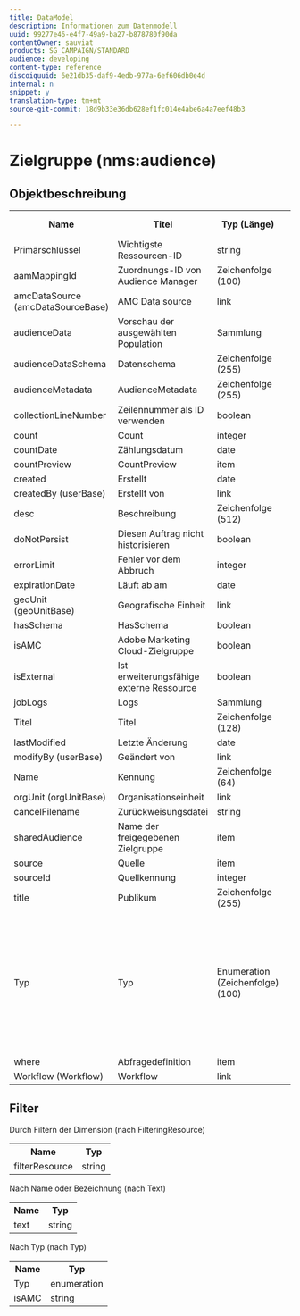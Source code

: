 ```yaml
---
title: DataModel
description: Informationen zum Datenmodell
uuid: 99277e46-e4f7-49a9-ba27-b878780f90da
contentOwner: sauviat
products: SG_CAMPAIGN/STANDARD
audience: developing
content-type: reference
discoiquuid: 6e21db35-daf9-4edb-977a-6ef606db0e4d
internal: n
snippet: y
translation-type: tm+mt
source-git-commit: 18d9b33e36db628ef1fc014e4abe6a4a7eef48b3

---
```



# Zielgruppe (nms:audience)

## Objektbeschreibung

<table>
               <tr>
                  <th>Name</th>
                  <th>Titel</th>
                  <th>Typ (Länge)</th>
                  <th>Enumeration-Werte</th>
               </tr>
               <tr>
                  <td>Primärschlüssel</td>
                  <td>Wichtigste Ressourcen-ID</td>
                  <td>string </td>
                  <td> </td>
               </tr>
               <tr>
                  <td>aamMappingId</td>
                  <td>Zuordnungs-ID von Audience Manager</td>
                  <td>Zeichenfolge (100)</td>
                  <td> </td>
               </tr>
               <tr>
                  <td>amcDataSource (amcDataSourceBase)</td>
                  <td>AMC Data source</td>
                  <td>link </td>
                  <td> </td>
               </tr>
               <tr>
                  <td>audienceData</td>
                  <td>Vorschau der ausgewählten Population</td>
                  <td>Sammlung </td>
                  <td> </td>
               </tr>
               <tr>
                  <td>audienceDataSchema</td>
                  <td>Datenschema</td>
                  <td>Zeichenfolge (255)</td>
                  <td> </td>
               </tr>
               <tr>
                  <td>audienceMetadata</td>
                  <td>AudienceMetadata</td>
                  <td>Zeichenfolge (255)</td>
                  <td> </td>
               </tr>
               <tr>
                  <td>collectionLineNumber</td>
                  <td>Zeilennummer als ID verwenden</td>
                  <td>boolean </td>
                  <td> </td>
               </tr>
               <tr>
                  <td>count</td>
                  <td>Count</td>
                  <td>integer </td>
                  <td> </td>
               </tr>
               <tr>
                  <td>countDate</td>
                  <td>Zählungsdatum</td>
                  <td>date </td>
                  <td> </td>
               </tr>
               <tr>
                  <td>countPreview</td>
                  <td>CountPreview</td>
                  <td>item </td>
                  <td> </td>
               </tr>
               <tr>
                  <td>created</td>
                  <td>Erstellt</td>
                  <td>date </td>
                  <td> </td>
               </tr>
               <tr>
                  <td>createdBy (userBase)</td>
                  <td>Erstellt von</td>
                  <td>link </td>
                  <td> </td>
               </tr>
               <tr>
                  <td>desc</td>
                  <td>Beschreibung</td>
                  <td>Zeichenfolge (512)</td>
                  <td> </td>
               </tr>
               <tr>
                  <td>doNotPersist</td>
                  <td>Diesen Auftrag nicht historisieren</td>
                  <td>boolean </td>
                  <td> </td>
               </tr>
               <tr>
                  <td>errorLimit</td>
                  <td>Fehler vor dem Abbruch</td>
                  <td>integer </td>
                  <td> </td>
               </tr>
               <tr>
                  <td>expirationDate</td>
                  <td>Läuft ab am</td>
                  <td>date </td>
                  <td> </td>
               </tr>
               <tr>
                  <td>geoUnit (geoUnitBase)</td>
                  <td>Geografische Einheit</td>
                  <td>link </td>
                  <td> </td>
               </tr>
               <tr>
                  <td>hasSchema</td>
                  <td>HasSchema</td>
                  <td>boolean </td>
                  <td> </td>
               </tr>
               <tr>
                  <td>isAMC</td>
                  <td>Adobe Marketing Cloud-Zielgruppe</td>
                  <td>boolean </td>
                  <td> </td>
               </tr>
               <tr>
                  <td>isExternal</td>
                  <td>Ist erweiterungsfähige externe Ressource</td>
                  <td>boolean </td>
                  <td> </td>
               </tr>
               <tr>
                  <td>jobLogs</td>
                  <td>Logs</td>
                  <td>Sammlung </td>
                  <td> </td>
               </tr>
               <tr>
                  <td>Titel</td>
                  <td>Titel</td>
                  <td>Zeichenfolge (128)</td>
                  <td> </td>
               </tr>
               <tr>
                  <td>lastModified</td>
                  <td>Letzte Änderung</td>
                  <td>date </td>
                  <td> </td>
               </tr>
               <tr>
                  <td>modifyBy (userBase)</td>
                  <td>Geändert von</td>
                  <td>link </td>
                  <td> </td>
               </tr>
               <tr>
                  <td>Name</td>
                  <td>Kennung</td>
                  <td>Zeichenfolge (64)</td>
                  <td> </td>
               </tr>
               <tr>
                  <td>orgUnit (orgUnitBase)</td>
                  <td>Organisationseinheit</td>
                  <td>link </td>
                  <td> </td>
               </tr>
               <tr>
                  <td>cancelFilename</td>
                  <td>Zurückweisungsdatei</td>
                  <td>string </td>
                  <td> </td>
               </tr>
               <tr>
                  <td>sharedAudience</td>
                  <td>Name der freigegebenen Zielgruppe</td>
                  <td>item </td>
                  <td> </td>
               </tr>
               <tr>
                  <td>source</td>
                  <td>Quelle</td>
                  <td>item </td>
                  <td> </td>
               </tr>
               <tr>
                  <td>sourceId</td>
                  <td>Quellkennung</td>
                  <td>integer </td>
                  <td> </td>
               </tr>
               <tr>
                  <td>title</td>
                  <td>Publikum</td>
                  <td>Zeichenfolge (255)</td>
                  <td> </td>
               </tr>
               <tr>
                  <td>Typ</td>
                  <td>Typ</td>
                  <td>Enumeration (Zeichenfolge) (100)</td>
                  <td>
                     <ul>
                        <li>Abfrage - Abfrage</li>
                        <li>Liste - Liste - Liste</li>
                        <li>Datei - Datei - Datei</li>
                        <li>UNGÜLTIGER WERT - __Invalid_value__ - __Invalid_value__</li>
                     </ul>
                  </td>
               </tr>
               <tr>
                  <td>where</td>
                  <td>Abfragedefinition</td>
                  <td>item </td>
                  <td> </td>
               </tr>
               <tr>
                  <td>Workflow (Workflow)</td>
                  <td>Workflow</td>
                  <td>link </td>
                  <td> </td>
               </tr>
            </table>

## Filter

Durch Filtern der Dimension (nach FilteringResource)

<table>
    <tr>
    <th>Name</th>
    <th>Typ</th>
    </tr>
    <tr>
    <td>filterResource</td>
    <td>string</td>
    </tr>
</table>

Nach Name oder Bezeichnung (nach Text)

<table>
    <tr>
    <th>Name</th>
    <th>Typ</th>
    </tr>
    <tr>
    <td>text</td>
    <td>string</td>
    </tr>
</table>

Nach Typ (nach Typ)

<table>
    <tr>
    <th>Name</th>
    <th>Typ</th>
    </tr>
    <tr>
    <td>Typ</td>
    <td>enumeration</td>
    </tr>
    <tr>
    <td>isAMC</td>
    <td>string</td>
    </tr>
</table>